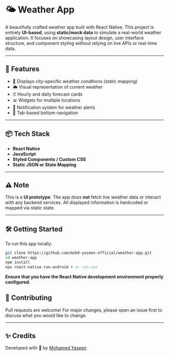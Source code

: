 # 🌤️ Weather App

A beautifully crafted weather app built with React Native. This project is entirely **UI-based**, using **static/mock data** to simulate a real-world weather application. It focuses on showcasing layout design, user interface structure, and component styling without relying on live APIs or real-time data.

---

## 🚀 Features

- 📍 Displays city-specific weather conditions (static mapping)
- 🌦️ Visual representation of current weather
- ⏰ Hourly and daily forecast cards
- 📊 Widgets for multiple locations
- 🔔 Notification system for weather alerts
- 🧭 Tab-based bottom navigation

---

## 📦 Tech Stack

- **React Native**
- **JavaScript**
- **Styled Components / Custom CSS**
- **Static JSON or State Mapping**

---

## ⚠️ Note

This is a **UI prototype**. The app does **not** fetch live weather data or interact with any backend services. All displayed information is hardcoded or mapped via static state.

---

## 🛠️ Getting Started

To run this app locally:

```bash
git clone https://github.com/mohd-yaseen-official/weather-app.git
cd weather-app
npm install
npx react-native run-android # or run-ios
```
**Ensure that you have the React Native development environment properly configured.**

## 🤝 Contributing

Pull requests are welcome! For major changes, please open an issue first to discuss what you would like to change.

---

## ✨ Credits

Developed with 💙 by [Mohamed Yaseen](https://github.com/mohd-yaseen-official)
